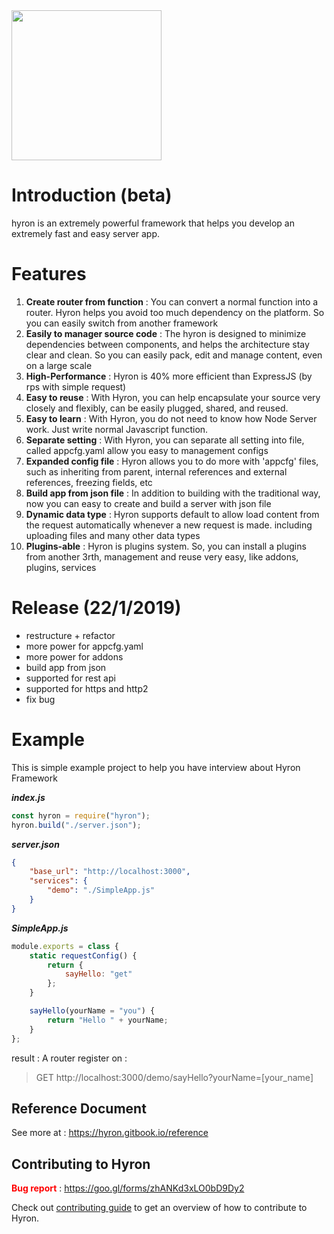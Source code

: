 <img src='https://i.imgur.com/mAjPWAu.png' width='240px'/>

# Introduction (beta)

hyron is an extremely powerful framework that helps you develop an extremely fast and easy server app.

# Features

1.  **Create router from function** : You can convert a normal function into a router. Hyron helps you avoid too much dependency on the platform. So you can easily switch from another framework
2.  **Easily to manager source code** : The hyron is designed to minimize dependencies between components, and helps the architecture stay clear and clean. So you can easily pack, edit and manage content, even on a large scale
3.  **High-Performance** : Hyron is 40% more efficient than ExpressJS (by rps with simple request)
4.  **Easy to reuse** : With Hyron, you can help encapsulate your source very closely and flexibly, can be easily plugged, shared, and reused.
5.  **Easy to learn** : With Hyron, you do not need to know how Node Server work. Just write normal Javascript function.
6.  **Separate setting** : With Hyron, you can separate all setting into file, called appcfg.yaml allow you easy to management configs
7.  **Expanded config file** : Hyron allows you to do more with 'appcfg' files, such as inheriting from parent, internal references and external references, freezing fields, etc
8.  **Build app from json file** : In addition to building with the traditional way, now you can easy to create and build a server with json file
9.  **Dynamic data type** : Hyron supports default to allow load content from the request automatically whenever a new request is made. including uploading files and many other data types
10. **Plugins-able** : Hyron is plugins system. So, you can install a plugins from another 3rth, management and reuse very easy, like addons, plugins, services

# Release (22/1/2019)

-   restructure + refactor
-   more power for appcfg.yaml
-   more power for addons
-   build app from json
-   supported for rest api
-   supported for https and http2
-   fix bug

# Example

This is simple example project to help you have interview about Hyron Framework

**_index.js_**

```js
const hyron = require("hyron");
hyron.build("./server.json");
```

**_server.json_**

```json
{
    "base_url": "http://localhost:3000",
    "services": {
        "demo": "./SimpleApp.js"
    }
}
```

**_SimpleApp.js_**

```js
module.exports = class {
    static requestConfig() {
        return {
            sayHello: "get"
        };
    }

    sayHello(yourName = "you") {
        return "Hello " + yourName;
    }
};
```

result :
A router register on :

> GET http://localhost:3000/demo/sayHello?yourName=[your_name]

## Reference Document

See more at : https://hyron.gitbook.io/reference

## Contributing to Hyron

<b style="color : red"> Bug report</b> : https://goo.gl/forms/zhANKd3xLO0bD9Dy2

Check out [contributing guide](https://github.com/hyron-group/hyron/blob/master/CONTRIBUTING.md) to get an overview of how to contribute to Hyron.
